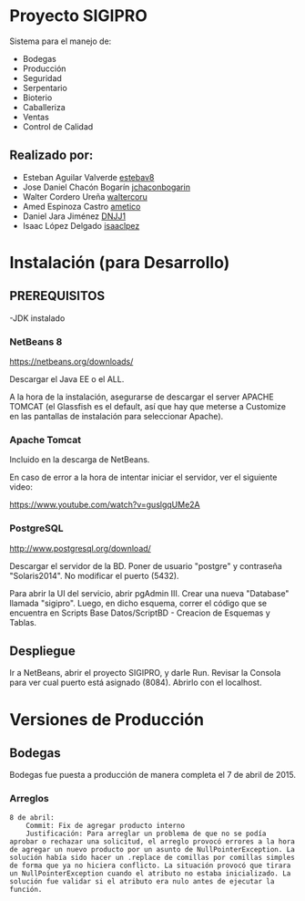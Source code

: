 # Proyecto SIGIPRO

Sistema para el manejo de:

* Bodegas
* Producción
* Seguridad
* Serpentario
* Bioterio
* Caballeriza
* Ventas
* Control de Calidad

## Realizado por:

* Esteban Aguilar Valverde <a href="https://github.com/Estebav8">estebav8</a>
* Jose Daniel Chacón Bogarín <a href="https://github.com/jchaconbogarin">jchaconbogarin</a>
* Walter Cordero Ureña <a href="https://github.com/waltercoru">waltercoru</a>
* Amed Espinoza Castro <a href="https://github.com/ametico">ametico</a>
* Daniel Jara Jiménez <a href="https://github.com/DNJJ1">DNJJ1</a>
* Isaac López Delgado <a href="https://github.com/isaaclpez">isaaclpez</a>


# Instalación (para Desarrollo)

## PREREQUISITOS

-JDK instalado

### NetBeans 8 

https://netbeans.org/downloads/

Descargar el Java EE o el ALL.

A la hora de la instalación, asegurarse de descargar el server APACHE TOMCAT (el Glassfish es el default, así que hay que meterse a Customize en las pantallas de 
instalación para seleccionar Apache).

### Apache Tomcat

Incluido en la descarga de NetBeans. 

En caso de error a la hora de intentar iniciar el servidor, ver el siguiente video:

https://www.youtube.com/watch?v=guslgqUMe2A

### PostgreSQL

http://www.postgresql.org/download/

Descargar el servidor de la BD. Poner de usuario "postgre" y contraseña "Solaris2014". No modificar el puerto (5432). 

Para abrir la UI del servicio, abrir pgAdmin III. Crear una nueva "Database" llamada "sigipro". Luego, en dicho esquema, correr el código que se encuentra en
Scripts Base Datos/ScriptBD - Creacion de Esquemas y Tablas. 

## Despliegue

Ir a NetBeans, abrir el proyecto SIGIPRO, y darle Run. Revisar la Consola para ver cual puerto está asignado (8084). Abrirlo con el localhost.

# Versiones de Producción

## Bodegas

Bodegas fue puesta a producción de manera completa el 7 de abril de 2015.

### Arreglos
    8 de abril:
        Commit: Fix de agregar producto interno
        Justificación: Para arreglar un problema de que no se podía aprobar o rechazar una solicitud, el arreglo provocó errores a la hora de agregar un nuevo producto por un asunto de NullPointerException. La solución había sido hacer un .replace de comillas por comillas simples de forma que ya no hiciera conflicto. La situación provocó que tirara un NullPointerException cuando el atributo no estaba inicializado. La solución fue validar si el atributo era nulo antes de ejecutar la función.
